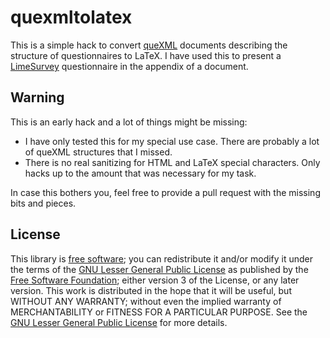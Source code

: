# quexmltolatex

This is a simple hack to convert [queXML](https://quexml.acspri.org.au/) documents describing the structure of questionnaires to LaTeX.
I have used this to present a [LimeSurvey](https://www.limesurvey.org) questionnaire in the appendix of a document.

## Warning

This is an early hack and a lot of things might be missing:
* I have only tested this for my special use case. There are probably a lot of queXML structures that I missed.
* There is no real sanitizing for HTML and LaTeX special characters. Only hacks up to the amount that was necessary for my task.

In case this bothers you, feel free to provide a pull request with the missing bits and pieces.

## License

This library is [free software](https://en.wikipedia.org/wiki/Free_software); you can redistribute it and/or modify it under the terms of the [GNU Lesser General Public License](https://en.wikipedia.org/wiki/GNU_Lesser_General_Public_License) as published by the [Free Software Foundation](https://en.wikipedia.org/wiki/Free_Software_Foundation); either version 3 of the License, or any later version. This work is distributed in the hope that it will be useful, but WITHOUT ANY WARRANTY; without even the implied warranty of MERCHANTABILITY or FITNESS FOR A PARTICULAR PURPOSE. See the [GNU Lesser General Public License](https://www.gnu.org/copyleft/lgpl.html) for more details.
